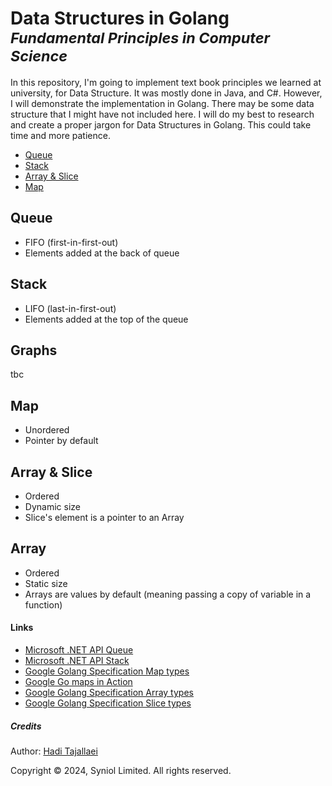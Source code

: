 # Data Structures in Golang <sup><i>Fundamental Principles in Computer Science</i></sup></span>
In this repository, I'm going to implement text book principles we learned at university, for Data Structure. It was 
mostly done in Java, and C#. However, I will demonstrate the implementation in Golang. There may be some data structure 
that I might have not included here. I will do my best to research and create a proper jargon for Data Structures in Golang.
This could take time and more patience.

 * [Queue](https://github.com/syniol/golang-data-structures/tree/main/queue)
 * [Stack](https://github.com/syniol/golang-data-structures/tree/main/stack)
 * [Array & Slice](https://github.com/syniol/golang-data-structures/blob/main/example_array_slice_test.go)
 * [Map](https://github.com/syniol/golang-data-structures/blob/main/example_map_test.go)


## Queue
 * FIFO (first-in-first-out)
 * Elements added at the back of queue


## Stack
 * LIFO (last-in-first-out)
 * Elements added at the top of the queue


## Graphs
tbc


## Map
 * Unordered
 * Pointer by default


## Array & Slice
 * Ordered
 * Dynamic size
 * Slice's element is a pointer to an Array


## Array
 * Ordered
 * Static size
 * Arrays are values by default (meaning passing a copy of variable in a function)


#### Links
 * [Microsoft .NET API Queue](https://learn.microsoft.com/en-us/dotnet/api/system.collections.generic.queue-1)
 * [Microsoft .NET API Stack](https://learn.microsoft.com/en-us/dotnet/api/system.collections.stack)
 * [Google Golang Specification Map types](https://go.dev/ref/spec#Map_types)
 * [Google Go maps in Action](https://go.dev/blog/maps)
 * [Google Golang Specification Array types](https://go.dev/ref/spec#Array_types)
 * [Google Golang Specification Slice types](https://go.dev/ref/spec#Slice_types)


##### Credits
Author: [Hadi Tajallaei](mailto:hadi@syniol.com)

Copyright &copy; 2024, Syniol Limited. All rights reserved.
